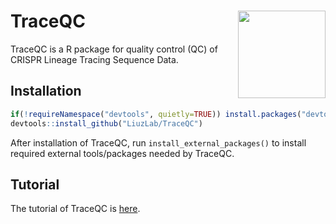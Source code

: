 # TraceQC <img src="man/figures/hexsticker.png" align="right" height="140"/>

TraceQC is a R package for quality control (QC) of CRISPR Lineage Tracing Sequence Data. 

## Installation

```r
if(!requireNamespace("devtools", quietly=TRUE)) install.packages("devtools")
devtools::install_github("LiuzLab/TraceQC")
```
After installation of TraceQC, run `install_external_packages()` to install required external tools/packages needed by TraceQC.

## Tutorial
The tutorial of TraceQC is [here](https://github.com/LiuzLab/TraceQC/wiki).
